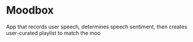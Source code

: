 # Moodbox

App that records user speech, determines speech sentiment, then creates user-curated playlist to match the moo

